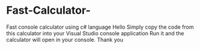 # Fast-Calculator-
Fast console calculator using c# language
Hello
Simply copy the code from this calculator into your Visual Studio console application
Run it and the calculator will open in your console.
Thank you
